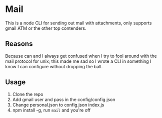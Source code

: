 # Mail

This is a node CLI for sending out mail with attachments, only supports gmail ATM or the other top contenders.

## Reasons

Because can and I always get confused when I try to fool around with the mail protocol for unix; this made me sad so I wrote a CLI in something I know I can configure without dropping the ball.

## Usage

1. Clone the repo
2. Add gmail user and pass in the config/config.json
3. Change personal.json to config.json index.js
4. npm install -g, run `mail` and you're off
